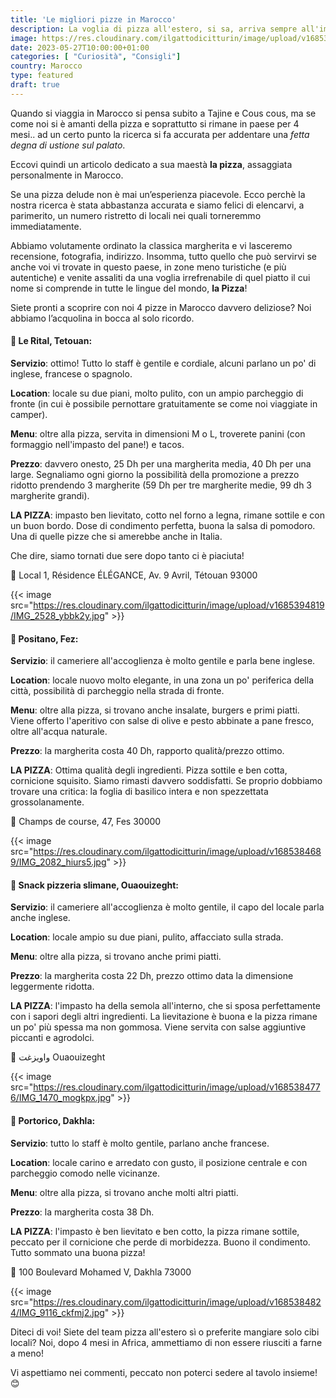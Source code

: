 ```yaml
---
title: 'Le migliori pizze in Marocco'
description: La voglia di pizza all'estero, si sa, arriva sempre all'improvviso! Eccoti 4 posti in Marocco dove rimarrai davvero soddisfatto!
image: https://res.cloudinary.com/ilgattodicitturin/image/upload/v1685384737/IMG_2577_lxtqoc.jpg
date: 2023-05-27T10:00:00+01:00
categories: [ "Curiosità", "Consigli"]
country: Marocco
type: featured
draft: true
---
```




Quando si viaggia in Marocco si pensa subito a Tajine e Cous cous, ma se come noi si è amanti della pizza e soprattutto si rimane in paese per 4 mesi.. 
ad un certo punto la ricerca si fa accurata per addentare una _fetta degna di ustione sul palato_.

Eccovi quindi un articolo dedicato a sua maestà **la pizza**, assaggiata personalmente in Marocco.

 Se una pizza delude non è mai un’esperienza piacevole. Ecco perchè la nostra ricerca è stata abbastanza
 accurata e siamo felici di elencarvi, a parimerito, un numero ristretto di locali nei quali torneremmo immediatamente. 

Abbiamo volutamente ordinato la classica margherita e vi lasceremo recensione, fotografia, indirizzo. Insomma, tutto quello che può servirvi se anche voi vi trovate in questo paese, in zone meno turistiche (e più autentiche) e venite assaliti da una voglia irrefrenabile di quel piatto il cui nome si comprende in tutte le lingue del mondo, **la Pizza**! 

Siete pronti a scoprire con noi 4 pizze in Marocco davvero deliziose? Noi abbiamo l’acquolina in bocca al solo ricordo.

#### 🍕 Le Rital, Tetouan: 

**Servizio**: ottimo! Tutto lo staff è gentile e cordiale, alcuni parlano un po' di inglese, francese o spagnolo. 

**Location**: locale su due piani, molto pulito, con un ampio parcheggio di fronte (in cui è possibile pernottare gratuitamente se come noi viaggiate in camper). 

**Menu**: oltre alla pizza, servita in dimensioni M o L, troverete panini (con formaggio nell'impasto del pane!) e tacos.

**Prezzo**: davvero onesto, 25 Dh per una margherita media, 40 Dh per una large. Segnaliamo ogni giorno la possibilità della promozione a prezzo ridotto prendendo 3 margherite (59 Dh per tre margherite medie, 99 dh 3 margherite grandi).

**LA PIZZA**: impasto ben lievitato, cotto nel forno a legna, rimane sottile e con un buon bordo. Dose di condimento perfetta, buona la salsa di pomodoro. Una di quelle pizze che si amerebbe anche in Italia.

Che dire, siamo tornati due sere dopo tanto ci è piaciuta!

📍 Local 1, Résidence ÉLÉGANCE, Av. 9 Avril, Tétouan 93000

{{< image src="https://res.cloudinary.com/ilgattodicitturin/image/upload/v1685394819/IMG_2528_ybbk2y.jpg" >}}


#### 🍕 Positano, Fez: 

**Servizio**: il cameriere all'accoglienza è molto gentile e parla bene inglese.  

**Location**: locale nuovo molto elegante, in una zona un po' periferica della città, possibilità di parcheggio nella strada di fronte.

**Menu**: oltre alla pizza, si trovano anche insalate, burgers e primi piatti. Viene offerto l'aperitivo con salse di olive e pesto abbinate a pane fresco, oltre all'acqua naturale.

**Prezzo**: la margherita costa 40 Dh, rapporto qualità/prezzo ottimo. 

**LA PIZZA**: Ottima qualità degli ingredienti. Pizza sottile e ben cotta, cornicione squisito. Siamo rimasti davvero soddisfatti. Se proprio dobbiamo trovare una critica: la foglia di basilico intera e non spezzettata grossolanamente.

📍 Champs de course, 47, Fes 30000

{{< image src="https://res.cloudinary.com/ilgattodicitturin/image/upload/v1685384689/IMG_2082_hiurs5.jpg" >}}


#### 🍕 Snack pizzeria slimane, Ouaouizeght: 

**Servizio**: il cameriere all'accoglienza è molto gentile, il capo del locale parla anche inglese.  

**Location**: locale ampio su due piani, pulito, affacciato sulla strada.

**Menu**: oltre alla pizza, si trovano anche primi piatti. 

**Prezzo**: la margherita costa 22 Dh, prezzo ottimo data la dimensione leggermente ridotta.

**LA PIZZA**: l'impasto ha della semola all'interno, che si sposa perfettamente con i sapori degli altri ingredienti. La lievitazione è buona e la pizza rimane un po' più spessa ma non gommosa. Viene servita con salse aggiuntive piccanti e agrodolci. 

📍 واويزغت Ouaouizeght

{{< image src="https://res.cloudinary.com/ilgattodicitturin/image/upload/v1685384776/IMG_1470_mogkpx.jpg" >}}


#### 🍕 Portorico, Dakhla:

**Servizio**: tutto lo staff è molto gentile, parlano anche francese.  

**Location**: locale carino e arredato con gusto, il posizione centrale e con parcheggio comodo nelle vicinanze.

**Menu**: oltre alla pizza, si trovano anche molti altri piatti. 

**Prezzo**: la margherita costa 38 Dh.

**LA PIZZA**: l'impasto è ben lievitato e ben cotto, la pizza rimane sottile, peccato per il cornicione che perde di morbidezza. Buono il condimento. Tutto sommato una buona pizza!

📍 100 Boulevard Mohamed V, Dakhla 73000

{{< image src="https://res.cloudinary.com/ilgattodicitturin/image/upload/v1685384824/IMG_9116_ckfmj2.jpg" >}}



Diteci di voi! Siete del team pizza all'estero sì o preferite mangiare solo cibi locali? 
Noi, dopo 4 mesi in Africa, ammettiamo di non essere riusciti a farne a meno! 


Vi aspettiamo nei commenti, peccato non poterci sedere al tavolo insieme! 😊